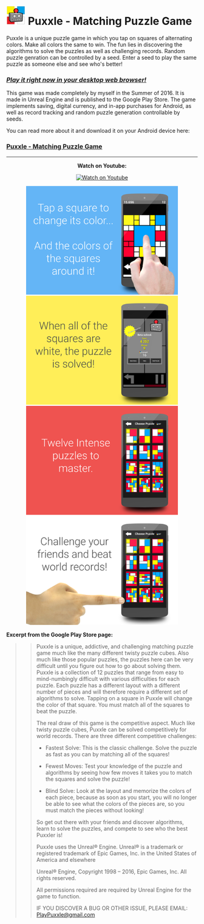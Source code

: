 <h1><img src="img/icon.webp" width="50">
Puxxle - Matching Puzzle Game
</h1>

Puxxle is a unique puzzle game in which you tap on squares of alternating colors. Make all colors the same to win. The fun lies in discovering the algorithms to solve the puzzles as well as challenging records. Random puzzle genration can be controlled by a seed. Enter a seed to play the same puzzle as someone else and see who's better!

### [*Play it right now in your desktop web browser!*](https://ryanawalters.github.io/Puxxle/)

This game was made completely by myself in the Summer of 2016. It is made in Unreal Engine and is published to the Google Play Store. The game implements saving, digital currency, and in-app purchases for Android, as well as record tracking and random puzzle generation controllable by seeds.

You can read more about it and download it on your Android device here:
### [Puxxle - Matching Puzzle Game](https://play.google.com/store/apps/details?id=com.illiquid.puzzle)

---

<p align="center">
<b>Watch on Youtube:</b>  

<p align="center">
<a href="http://www.youtube.com/watch?feature=player_embedded&v=9pTmUcxPwwQ
" target="_blank"><img src="http://img.youtube.com/vi/9pTmUcxPwwQ/0.jpg" 
alt="Watch on Youtube" width="240" height="180" border="0" /></a>
</p>
</p>

<p align="center">
  <img src="img/1.png" width="400"> <img src="img/2.png" width="400"> <img src="img/3.png" width="400"> <img src="img/4.png" width="400">
</p>

**Excerpt from the Google Play Store page:**
<blockquote>
  <blockquote>
  <p>Puxxle is a unique, addictive, and challenging matching puzzle game much like the many different twisty puzzle cubes. Also much like those popular puzzles, the puzzles here can be very difficult until you figure out how to go about solving them. Puxxle is a collection of 12 puzzles that range from easy to mind-numbingly difficult with various difficulties for each puzzle. Each puzzle has a different layout with a different number of pieces and will therefore require a different set of algorithms to solve. Tapping on a square in Puxxle will change the color of that square. You must match all of the squares to beat the puzzle.

The real draw of this game is the competitive aspect. Much like twisty puzzle cubes, Puxxle can be solved competitively for world records. There are three different competitive challenges:

* Fastest Solve: This is the classic challenge. Solve the puzzle as fast as you can by matching all of the squares!

* Fewest Moves: Test your knowledge of the puzzle and algorithms by seeing how few moves it takes you to match the squares and solve the puzzle!

* Blind Solve: Look at the layout and memorize the colors of each piece, because as soon as you start, you will no longer be able to see what the colors of the pieces are, so you must match the pieces without looking!

So get out there with your friends and discover algorithms, learn to solve the puzzles, and compete to see who the best Puxxler is!



Puxxle uses the Unreal® Engine. Unreal® is a trademark or registered trademark of Epic Games, Inc. in the United States of America and elsewhere

Unreal® Engine, Copyright 1998 – 2016, Epic Games, Inc. All rights reserved.



All permissions required are required by Unreal Engine for the game to function.

IF YOU DISCOVER A BUG OR OTHER ISSUE, PLEASE EMAIL:
PlayPuxxle@gmail.com</p>
</blockquote>
</blockquote>


